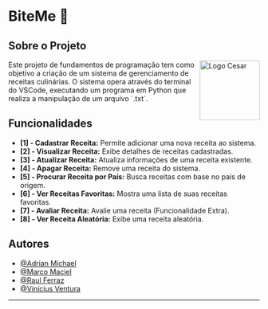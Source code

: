 # BiteMe 🍲
## Sobre o Projeto

<img src="https://www.cesar.school/wp-content/uploads/2019/09/marca_cesar_school.png" alt="Logo Cesar" width=120 height=120 align="right">

<p style="width: 700px;">Este projeto de fundamentos de programação tem como objetivo a criação de um sistema de gerenciamento de receitas culinárias. O sistema opera através do terminal do VSCode, executando um programa em Python que realiza a manipulação de um arquivo `.txt`.</p>

## Funcionalidades

- **[1] - Cadastrar Receita:** Permite adicionar uma nova receita ao sistema.
- **[2] - Visualizar Receita:** Exibe detalhes de receitas cadastradas.
- **[3] - Atualizar Receita:** Atualiza informações de uma receita existente.
- **[4] - Apagar Receita:** Remove uma receita do sistema.
- **[5] - Procurar Receita por País:** Busca receitas com base no país de origem.
- **[6] - Ver Receitas Favoritas:** Mostra uma lista de suas receitas favoritas.
- **[7] - Avaliar Receita:** Avalie uma receita (Funcionalidade Extra).
- **[8] - Ver Receita Aleatória:** Exibe uma receita aleatória.

## Autores

- [@Adrian Michael](https://github.com/adrianMichael5)
- [@Marco Maciel](https://github.com/oMarcoMaciel)
- [@Raul Ferraz](https://github.com/raulferraz85)
- [@Vinícius Ventura](https://www.github.com/vinivent)

---
